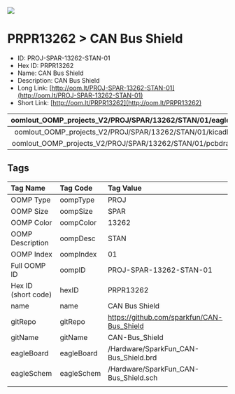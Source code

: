 


  
![][im]
# PRPR13262 > CAN Bus Shield

- ID: PROJ-SPAR-13262-STAN-01
- Hex ID: PRPR13262
- Name: CAN Bus Shield
- Description: CAN Bus Shield
- Long Link: [http://oom.lt/PROJ-SPAR-13262-STAN-01](http://oom.lt/PROJ-SPAR-13262-STAN-01)
- Short Link: [http://oom.lt/PRPR13262](http://oom.lt/PRPR13262)
  

|oomlout_OOMP_projects_V2/PROJ/SPAR/13262/STAN/01/eagleImage.png|oomlout_OOMP_projects_V2/PROJ/SPAR/13262/STAN/01/eagleSchemImage.png|oomlout_OOMP_projects_V2/PROJ/SPAR/13262/STAN/01/kicadPcb3dFront.png|oomlout_OOMP_projects_V2/PROJ/SPAR/13262/STAN/01/kicadPcb3dBack.png|
| :---: | :---: | :---: | :---: |
|oomlout_OOMP_projects_V2/PROJ/SPAR/13262/STAN/01/kicadPcb3d.png|oomlout_OOMP_projects_V2/PROJ/SPAR/13262/STAN/01/bomBack.png|oomlout_OOMP_projects_V2/PROJ/SPAR/13262/STAN/01/bomFront.png|oomlout_OOMP_projects_V2/PROJ/SPAR/13262/STAN/01/pcbdraw.svg|
|oomlout_OOMP_projects_V2/PROJ/SPAR/13262/STAN/01/pcbdrawBack.svg||||

## Tags
  

|Tag Name|Tag Code|Tag Value|
| :--- | :--- | :--- |
|OOMP Type|oompType|PROJ|
|OOMP Size|oompSize|SPAR|
|OOMP Color|oompColor|13262|
|OOMP Description|oompDesc|STAN|
|OOMP Index|oompIndex|01|
|Full OOMP ID|oompID|PROJ-SPAR-13262-STAN-01|
|Hex ID (short code)|hexID|PRPR13262|
|name|name|CAN Bus Shield|
|gitRepo|gitRepo|https://github.com/sparkfun/CAN-Bus_Shield|
|gitName|gitName|CAN-Bus_Shield|
|eagleBoard|eagleBoard|/Hardware/SparkFun_CAN-Bus_Shield.brd|
|eagleSchem|eagleSchem|/Hardware/SparkFun_CAN-Bus_Shield.sch|
||||



[im]: PROJ/SPAR/13262/STAN/01/kicadPcb3d_450.png
